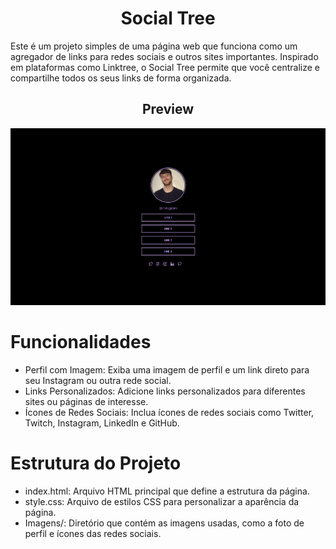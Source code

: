 <h1 align="center">Social Tree</h1>
Este é um projeto simples de uma página web que funciona como um agregador de links para redes sociais e outros sites importantes. Inspirado em plataformas como Linktree, o Social Tree permite que você centralize e compartilhe todos os seus links de forma organizada.

<h2 align="center">Preview</h2>
<div align="center">
 <img src = 'https://github.com/GustavoMoraes22/Social-Tree/blob/main/imagens/site.png'>
</div>



# Funcionalidades
* Perfil com Imagem: Exiba uma imagem de perfil e um link direto para seu Instagram ou outra rede social.
* Links Personalizados: Adicione links personalizados para diferentes sites ou páginas de interesse.
* Ícones de Redes Sociais: Inclua ícones de redes sociais como Twitter, Twitch, Instagram, LinkedIn e GitHub.

# Estrutura do Projeto
* index.html: Arquivo HTML principal que define a estrutura da página.
* style.css: Arquivo de estilos CSS para personalizar a aparência da página.
* Imagens/: Diretório que contém as imagens usadas, como a foto de perfil e ícones das redes sociais.

